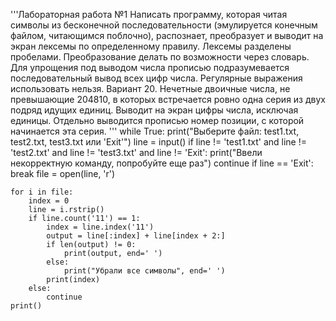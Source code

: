 '''Лабораторная работа №1
Написать программу, которая читая символы из бесконечной последовательности (эмулируется конечным файлом, читающимся поблочно), распознает, преобразует и выводит на экран лексемы по определенному правилу. Лексемы разделены пробелами. Преобразование делать по возможности через словарь. Для упрощения под выводом числа прописью подразумевается последовательный вывод всех цифр числа. Регулярные выражения использовать нельзя.
Вариант 20.
Нечетные двоичные числа, не превышающие 204810, в которых встречается ровно одна серия из двух подряд идущих единиц. Выводит на экран цифры числа, исключая единицы. Отдельно выводится прописью номер позиции, с которой начинается эта серия.
'''
while True:
    print("Выберите файл: test1.txt, test2.txt, test3.txt или 'Exit'")
    line = input()
    if line != 'test1.txt' and line != 'test2.txt' and line != 'test3.txt' and line != 'Exit':
        print("Ввели некорректную команду, попробуйте еще раз")
        continue
    if line == 'Exit':
        break
    file = open(line, 'r')

    for i in file:
        index = 0
        line = i.rstrip()
        if line.count('11') == 1:
            index = line.index('11')
            output = line[:index] + line[index + 2:]
            if len(output) != 0:
                print(output, end=' ')
            else:
                print("Убрали все символы", end=' ')
            print(index)
        else:
            continue
    print()
